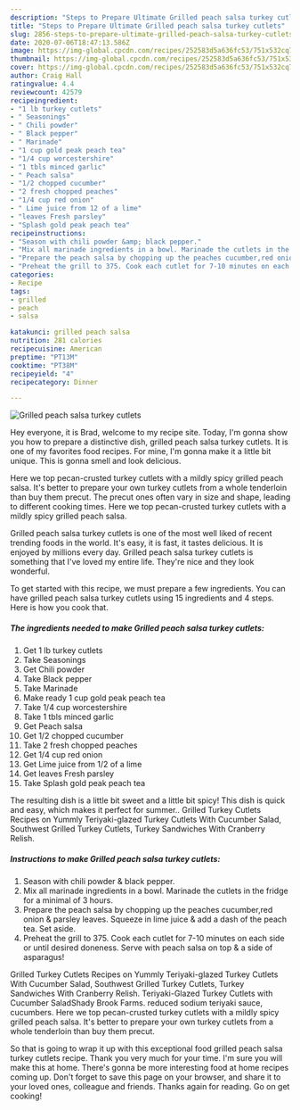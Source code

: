```yaml
---
description: "Steps to Prepare Ultimate Grilled peach salsa turkey cutlets"
title: "Steps to Prepare Ultimate Grilled peach salsa turkey cutlets"
slug: 2856-steps-to-prepare-ultimate-grilled-peach-salsa-turkey-cutlets
date: 2020-07-06T18:47:13.586Z
image: https://img-global.cpcdn.com/recipes/252583d5a636fc53/751x532cq70/grilled-peach-salsa-turkey-cutlets-recipe-main-photo.jpg
thumbnail: https://img-global.cpcdn.com/recipes/252583d5a636fc53/751x532cq70/grilled-peach-salsa-turkey-cutlets-recipe-main-photo.jpg
cover: https://img-global.cpcdn.com/recipes/252583d5a636fc53/751x532cq70/grilled-peach-salsa-turkey-cutlets-recipe-main-photo.jpg
author: Craig Hall
ratingvalue: 4.4
reviewcount: 42579
recipeingredient:
- "1 lb turkey cutlets"
- " Seasonings"
- " Chili powder"
- " Black pepper"
- " Marinade"
- "1 cup gold peak peach tea"
- "1/4 cup worcestershire"
- "1 tbls minced garlic"
- " Peach salsa"
- "1/2 chopped cucumber"
- "2 fresh chopped peaches"
- "1/4 cup red onion"
- " Lime juice from 12 of a lime"
- "leaves Fresh parsley"
- "Splash gold peak peach tea"
recipeinstructions:
- "Season with chili powder &amp; black pepper."
- "Mix all marinade ingredients in a bowl. Marinade the cutlets in the fridge for a minimal of 3 hours."
- "Prepare the peach salsa by chopping up the peaches cucumber,red onion &amp; parsley leaves. Squeeze in lime juice &amp; add a dash of the peach tea. Set aside."
- "Preheat the grill to 375. Cook each cutlet for 7-10 minutes on each side or until desired doneness. Serve with peach salsa on top &amp; a side of asparagus!"
categories:
- Recipe
tags:
- grilled
- peach
- salsa

katakunci: grilled peach salsa 
nutrition: 281 calories
recipecuisine: American
preptime: "PT13M"
cooktime: "PT38M"
recipeyield: "4"
recipecategory: Dinner

---
```



![Grilled peach salsa turkey cutlets](https://img-global.cpcdn.com/recipes/252583d5a636fc53/751x532cq70/grilled-peach-salsa-turkey-cutlets-recipe-main-photo.jpg)

Hey everyone, it is Brad, welcome to my recipe site. Today, I'm gonna show you how to prepare a distinctive dish, grilled peach salsa turkey cutlets. It is one of my favorites food recipes. For mine, I'm gonna make it a little bit unique. This is gonna smell and look delicious.

Here we top pecan-crusted turkey cutlets with a mildly spicy grilled peach salsa. It&#39;s better to prepare your own turkey cutlets from a whole tenderloin than buy them precut. The precut ones often vary in size and shape, leading to different cooking times. Here we top pecan-crusted turkey cutlets with a mildly spicy grilled peach salsa.

Grilled peach salsa turkey cutlets is one of the most well liked of recent trending foods in the world. It's easy, it is fast, it tastes delicious. It is enjoyed by millions every day. Grilled peach salsa turkey cutlets is something that I've loved my entire life. They're nice and they look wonderful.


To get started with this recipe, we must prepare a few ingredients. You can have grilled peach salsa turkey cutlets using 15 ingredients and 4 steps. Here is how you cook that.

<!--inarticleads1-->

##### The ingredients needed to make Grilled peach salsa turkey cutlets:

1. Get 1 lb turkey cutlets
1. Take  Seasonings
1. Get  Chili powder
1. Take  Black pepper
1. Take  Marinade
1. Make ready 1 cup gold peak peach tea
1. Take 1/4 cup worcestershire
1. Take 1 tbls minced garlic
1. Get  Peach salsa
1. Get 1/2 chopped cucumber
1. Take 2 fresh chopped peaches
1. Get 1/4 cup red onion
1. Get  Lime juice from 1/2 of a lime
1. Get leaves Fresh parsley
1. Take Splash gold peak peach tea


The resulting dish is a little bit sweet and a little bit spicy! This dish is quick and easy, which makes it perfect for summer.. Grilled Turkey Cutlets Recipes on Yummly Teriyaki-glazed Turkey Cutlets With Cucumber Salad, Southwest Grilled Turkey Cutlets, Turkey Sandwiches With Cranberry Relish. 

<!--inarticleads2-->

##### Instructions to make Grilled peach salsa turkey cutlets:

1. Season with chili powder &amp; black pepper.
1. Mix all marinade ingredients in a bowl. Marinade the cutlets in the fridge for a minimal of 3 hours.
1. Prepare the peach salsa by chopping up the peaches cucumber,red onion &amp; parsley leaves. Squeeze in lime juice &amp; add a dash of the peach tea. Set aside.
1. Preheat the grill to 375. Cook each cutlet for 7-10 minutes on each side or until desired doneness. Serve with peach salsa on top &amp; a side of asparagus!


Grilled Turkey Cutlets Recipes on Yummly Teriyaki-glazed Turkey Cutlets With Cucumber Salad, Southwest Grilled Turkey Cutlets, Turkey Sandwiches With Cranberry Relish. Teriyaki-Glazed Turkey Cutlets with Cucumber SaladShady Brook Farms. reduced sodium teriyaki sauce, cucumbers. Here we top pecan-crusted turkey cutlets with a mildly spicy grilled peach salsa. It&#39;s better to prepare your own turkey cutlets from a whole tenderloin than buy them precut. 

So that is going to wrap it up with this exceptional food grilled peach salsa turkey cutlets recipe. Thank you very much for your time. I'm sure you will make this at home. There's gonna be more interesting food at home recipes coming up. Don't forget to save this page on your browser, and share it to your loved ones, colleague and friends. Thanks again for reading. Go on get cooking!
